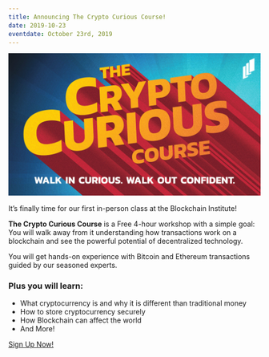 ```yaml
---
title: Announcing The Crypto Curious Course!
date: 2019-10-23
eventdate: October 23rd, 2019
---
```

<img src="/assets/img/Crypto_Curious_Course_optimized.jpg">

<p>It’s finally time for our first in-person class at the Blockchain Institute!</p> 

<p><b>The Crypto Curious Course</b> is a Free 4-hour workshop with a simple goal: You will walk away from it understanding how transactions work on a blockchain and see the powerful potential of decentralized technology.</p>

<p>You will get hands-on experience with Bitcoin and Ethereum transactions guided by our seasoned experts.</p>

<h3>Plus you will learn:</h3>
<ul>
  <li>What cryptocurrency is and why it is different than traditional money</li>
  <li>How to store cryptocurrency securely</li>
  <li>How Blockchain can affect the world</li>
  <li>And More!</li>
</ul> 

<a href="https://weteachblockchain.org/crypto-curious/" target="_blank">Sign Up Now!</a>
